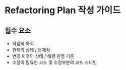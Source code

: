 # Refactoring Plan 작성 가이드

## 필수 요소

- 작업의 목적
- 현재의 상태 / 문제점
- 변경 이후의 상태 / 해결 판정 기준
- 수정이 필요한 코드 및 수정부분의 코드 스니핏
